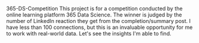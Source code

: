 365-DS-Competition
This project is for a competition conducted by the online learning platform 365 Data Science.
The winner is judged by the number of LinkedIn reaction they get from the completion/summary post.
I have less than 100 connections, but this is an invaluable opportunity for me to work with real-world data.
Let's see the insights I'm able to find.

